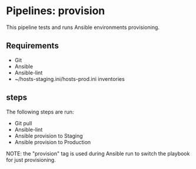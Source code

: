 # Pipelines: provision

This pipeline tests and runs Ansible environments provisioning.

## Requirements

- Git
- Ansible
- Ansible-lint
- ~/hosts-staging.ini/hosts-prod.ini inventories

## steps

The following steps are run:

- Git pull
- Ansible-lint
- Ansible provision to Staging
- Ansible provision to Production

NOTE: the "provision" tag is used during Ansible run to switch the playbook for just provisioning.
